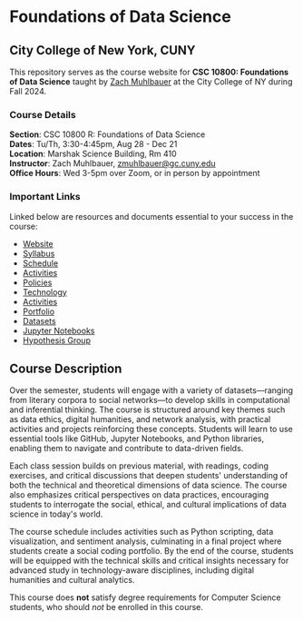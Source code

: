 # Foundations of Data Science

## City College of New York, CUNY

This repository serves as the course website for **CSC 10800: Foundations of Data Science** taught by [Zach Muhlbauer](https://github.com/zmuhls) at the City College of NY during Fall 2024.

### Course Details

**Section**: CSC 10800 R: Foundations of Data Science<br />**Dates**: Tu/Th, 3:30-4:45pm, Aug 28 - Dec 21<br />**Location**: Marshak Science Building, Rm 410  <br />**Instructor**: Zach Muhlbauer, [zmuhlbauer@gc.cuny.edu](mailto:zmuhlbauer@gc.cuny.edu)<br />**Office Hours**: Wed 3-5pm over Zoom, or in person by appointment <br />

### Important Links

Linked below are resources and documents essential to your success in the course:

- [Website](https://zmuhls.github.io/CCNY-Data-Science/)
- [Syllabus](Syllabus)
- [Schedule](Schedule)
- [Activities](Activities)
- [Policies](Policies)
- [Technology](Technology)
- [Activities](Activities)
- [Portfolio](Portfolio)
- [Datasets](Datasets)
- [Jupyter Notebooks](https://zmuhls.github.io/CCNY-Data-Science/notebooks/)
- [Hypothesis Group](https://hypothes.is/groups/yKvGZkjg/csc10800-annotation-group)

## Course Description

Over the semester, students will engage with a variety of datasets—ranging from literary corpora to social networks—to develop skills in computational and inferential thinking. The course is structured around key themes such as data ethics, digital humanities, and network analysis, with practical activities and projects reinforcing these concepts. Students will learn to use essential tools like GitHub, Jupyter Notebooks, and Python libraries, enabling them to navigate and contribute to data-driven fields.

Each class session builds on previous material, with readings, coding exercises, and critical discussions that deepen students' understanding of both the technical and theoretical dimensions of data science. The course also emphasizes critical perspectives on data practices, encouraging students to interrogate the social, ethical, and cultural implications of data science in today's world.

The course schedule includes activities such as Python scripting, data visualization, and sentiment analysis, culminating in a final project where students create a social coding portfolio. By the end of the course, students will be equipped with the technical skills and critical insights necessary for advanced study in technology-aware disciplines, including digital humanities and cultural analytics.

This course does **not** satisfy degree requirements for Computer Science students, who should *not* be enrolled in this course.
